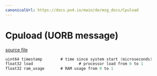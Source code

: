 ```yaml
---
canonicalUrl: https://docs.px4.io/main/de/msg_docs/Cpuload
---
```


# Cpuload (UORB message)



[source file](https://github.com/PX4/PX4-Autopilot/blob/release/1.14/msg/Cpuload.msg)

```c
uint64 timestamp        # time since system start (microseconds)
float32 load                    # processor load from 0 to 1
float32 ram_usage       # RAM usage from 0 to 1

```
